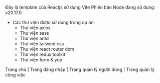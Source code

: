 Đây là template của Reactjs sử dụng Vite
Phiên bản Node đang sử dụng: v20.17.0

- Các thư viện được sử dụng trong dự án:
  - Thư viện axios
  - Thư viện sass
  - Thư viện antd
  - Thư viện tailwind css
  - Thư viện react router dom
  - Thư viện redux toolkit
  - Thư viện form & yup

Trang chủ | Trang đăng nhập | Trang quản lý người dùng | Trang quản lý công việc
